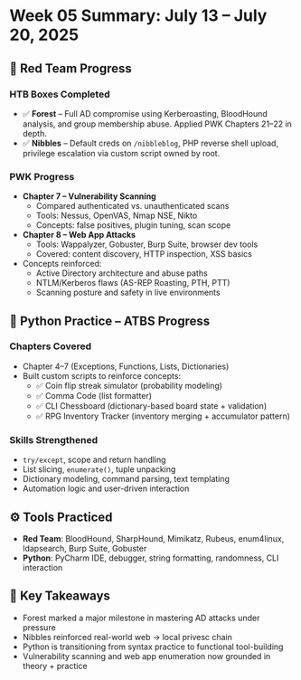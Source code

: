 # Week 05 Summary: July 13 – July 20, 2025

## 🧠 Red Team Progress

### HTB Boxes Completed
- ✅ **Forest** – Full AD compromise using Kerberoasting, BloodHound analysis, and group membership abuse. Applied PWK Chapters 21–22 in depth.
- ✅ **Nibbles** – Default creds on `/nibbleblog`, PHP reverse shell upload, privilege escalation via custom script owned by root.

### PWK Progress
- **Chapter 7 – Vulnerability Scanning**
  - Compared authenticated vs. unauthenticated scans
  - Tools: Nessus, OpenVAS, Nmap NSE, Nikto
  - Concepts: false positives, plugin tuning, scan scope
- **Chapter 8 – Web App Attacks**
  - Tools: Wappalyzer, Gobuster, Burp Suite, browser dev tools
  - Covered: content discovery, HTTP inspection, XSS basics
- Concepts reinforced:
  - Active Directory architecture and abuse paths
  - NTLM/Kerberos flaws (AS-REP Roasting, PTH, PTT)
  - Scanning posture and safety in live environments

## 🐍 Python Practice – ATBS Progress

### Chapters Covered
- Chapter 4–7 (Exceptions, Functions, Lists, Dictionaries)
- Built custom scripts to reinforce concepts:
  - ✅ Coin flip streak simulator (probability modeling)
  - ✅ Comma Code (list formatter)
  - ✅ CLI Chessboard (dictionary-based board state + validation)
  - ✅ RPG Inventory Tracker (inventory merging + accumulator pattern)

### Skills Strengthened
- `try/except`, scope and return handling
- List slicing, `enumerate()`, tuple unpacking
- Dictionary modeling, command parsing, text templating
- Automation logic and user-driven interaction

## ⚙️ Tools Practiced
- **Red Team**: BloodHound, SharpHound, Mimikatz, Rubeus, enum4linux, ldapsearch, Burp Suite, Gobuster
- **Python**: PyCharm IDE, debugger, string formatting, randomness, CLI interaction

## 🧠 Key Takeaways
- Forest marked a major milestone in mastering AD attacks under pressure
- Nibbles reinforced real-world web → local privesc chain
- Python is transitioning from syntax practice to functional tool-building
- Vulnerability scanning and web app enumeration now grounded in theory + practice